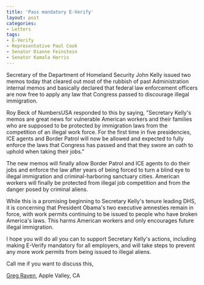 ```yaml
---
title: 'Pass mandatory E-Verify'
layout: post
categories:
- Letters
tags:
- E-Verify
- Representative Paul Cook
- Senator Dianne Feinstein
- Senator Kamala Harris
---
```


Secretary of the Department of Homeland Security John Kelly issued two memos today that cleared out most of the rubbish of past Administration internal memos and basically declared that federal law enforcement officers are now free to apply any law that Congress passed to discourage illegal immigration.

Roy Beck of NumbersUSA responded to this by saying, "Secretary Kelly's memos are great news for vulnerable American workers and their families who are supposed to be protected by immigration laws from the competition of an illegal work force. For the first time in five presidencies, ICE agents and Border Patrol will now be allowed and expected to fully enforce the laws that Congress has passed and that they swore an oath to uphold when taking their jobs."

The new memos will finally allow Border Patrol and ICE agents to do their jobs and enforce the law after years of being forced to turn a blind eye to illegal immigration and criminal-harboring sanctuary cities. American workers will finally be protected from illegal job competition and from the danger posed by criminal aliens.

While this is a promising beginning to Secretary Kelly's tenure leading DHS, it is concerning that President Obama's two executive amnesties remain in force, with work permits continuing to be issued to people who have broken America's laws. This harms American workers and only encourages future illegal immigration.

I hope you will do all you can to support Secretary Kelly's actions, including making E-Verify mandatory for all employers, and will take steps to prevent any more work permits from being issued to illegal aliens.

Call me if you want to discuss this,

[Greg Raven](https://www.gregraven.org), Apple Valley, CA